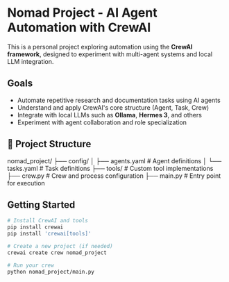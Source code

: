 #  Nomad Project - AI Agent Automation with CrewAI

This is a personal project exploring automation using the **CrewAI framework**, designed to experiment with multi-agent systems and local LLM integration.

##  Goals

- Automate repetitive research and documentation tasks using AI agents
- Understand and apply CrewAI's core structure (Agent, Task, Crew)
- Integrate with local LLMs such as **Ollama**, **Hermes 3**, and others
- Experiment with agent collaboration and role specialization

## 📁 Project Structure


nomad_project/
├── config/
│ ├── agents.yaml # Agent definitions
│ └── tasks.yaml # Task definitions
├── tools/ # Custom tool implementations
├── crew.py # Crew and process configuration
├── main.py # Entry point for execution

##  Getting Started

```bash
# Install CrewAI and tools
pip install crewai
pip install 'crewai[tools]'

# Create a new project (if needed)
crewai create crew nomad_project

# Run your crew
python nomad_project/main.py